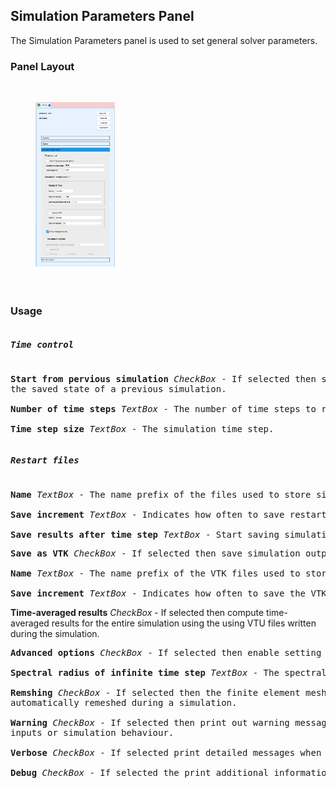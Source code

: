 <!-- --------------------------------------------------- -->
<!-- ------------- Simulation Parameters Panel --------- -->
<!-- --------------------------------------------------- -->

<h2 id="simulation_parameters_panel"> Simulation Parameters Panel </h2> 
The Simulation Parameters panel is used to set general solver parameters.

<h3> Panel Layout </h3> 

<br>
<figure>
  <img src="/documentation/svfsiplus/sv-fsi-tool/images/simulation-parameters-panel.png" style="float: left; width: 30%; margin-right: 1%; margin-bottom: 0.5em;">
  <p style="clear: both;">
</figure>
<br>


<h3> Usage </h3> 

<pre>
<h5>Time control</h5> 
<strong>Start from pervious simulation</strong> <i>CheckBox</i> - If selected then start the simulation from 
the saved state of a previous simulation.

<strong>Number of time steps</strong> <i>TextBox</i> - The number of time steps to run the simulation.

<strong>Time step size</strong> <i>TextBox</i> - The simulation time step.
</pre>

<pre>
<h5>Restart files</h5> 
<strong>Name</strong><i> TextBox</i> - The name prefix of the files used to store simulation state data.

<strong>Save increment</strong> <i>TextBox</i> - Indicates how often to save restart files.

<strong>Save results after time step</strong> <i>TextBox</i> - Start saving simulation results after this time.
</pre>

<pre>
<strong>Save as VTK</strong> <i>CheckBox</i> - If selected then save simulation output to VTK files.

<strong>Name</strong> <i>TextBox</i> - The name prefix of the VTK files used to store output data.

<strong>Save increment</strong> <i>TextBox</i> - Indicates how often to save the VTK files.
</pre>

<strong>Time-averaged results</strong> <i>CheckBox</i> - If selected then compute time-averaged results for 
the entire simulation using the using VTU files written during the simulation.
<br>

<pre>
<strong>Advanced options</strong> <i>CheckBox</i> - If selected then enable setting advanced parameters.

<strong>Spectral radius of infinite time step</strong> <i>TextBox</i> - The spectral radius is used to compute parameters for the generalized alpha method. A value of 0.0 leads to an over-damped system while 1.0 leads to an undamped system.

<strong>Remshing</strong> <i>CheckBox</i> - If selected then the finite element mesh for FSI simulations will be
automatically remeshed during a simulation.

<strong>Warning</strong> <i>CheckBox</i> - If selected then print out warning messages indicating unexpected
inputs or simulation behaviour.

<strong>Verbose</strong> <i>CheckBox</i> - If selected print detailed messages when processing input.

<strong>Debug</strong> <i>CheckBox</i> - If selected the print additional information that may be used for debugging purposes.
</pre>

